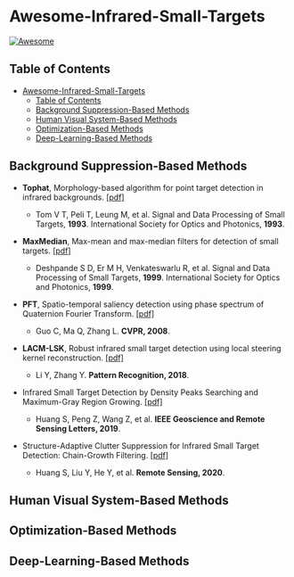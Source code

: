 # Awesome-Infrared-Small-Targets

[![Awesome](https://cdn.rawgit.com/sindresorhus/awesome/d7305f38d29fed78fa85652e3a63e154dd8e8829/media/badge.svg)](https://github.com/Tianfang-Zhang/awesome-infrared-small-targets)

## Table of Contents
- [Awesome-Infrared-Small-Targets](#awesome-infrared-small-targets)
  - [Table of Contents](#table-of-contents)
  - [Background Suppression-Based Methods](#background-suppression-based-methods)
  - [Human Visual System-Based Methods](#human-visual-system-based-methods)
  - [Optimization-Based Methods](#optimization-based-methods)
  - [Deep-Learning-Based Methods](#deep-learning-based-methods)

## Background Suppression-Based Methods
- **Tophat**, Morphology-based algorithm for point target detection in infrared backgrounds. [[pdf]](https://www.spiedigitallibrary.org/conference-proceedings-of-spie/1954/0000/Morphology-based-algorithm-for-point-target-detection-in-infrared-backgrounds/10.1117/12.157758.short)
  + Tom V T, Peli T, Leung M, et al. Signal and Data Processing of Small Targets, **1993**. International Society for Optics and Photonics, **1993**.

- **MaxMedian**, Max-mean and max-median filters for detection of small targets. [[pdf]](https://www.spiedigitallibrary.org/conference-proceedings-of-spie/3809/0000/Max-mean-and-mamedian-filters-for-detection-of-small/10.1117/12.364049.short?SSO=1)
  + Deshpande S D, Er M H, Venkateswarlu R, et al. Signal and Data Processing of Small Targets, **1999**. International Society for Optics and Photonics, **1999**.

- **PFT**, Spatio-temporal saliency detection using phase spectrum of Quaternion Fourier Transform. [[pdf]](https://ieeexplore.ieee.org/abstract/document/4587715)
  + Guo C, Ma Q, Zhang L. **CVPR, 2008**.

- **LACM-LSK**, Robust infrared small target detection using local steering kernel reconstruction. [[pdf]](https://www.sciencedirect.com/science/article/abs/pii/S0031320317304983)
  + Li Y, Zhang Y. **Pattern Recognition, 2018**.

- Infrared Small Target Detection by Density Peaks Searching and Maximum-Gray Region Growing. [[pdf]](https://ieeexplore.ieee.org/abstract/document/8715427)
  + Huang S, Peng Z, Wang Z, et al. **IEEE Geoscience and Remote Sensing Letters, 2019**.

- Structure-Adaptive Clutter Suppression for Infrared Small Target Detection: Chain-Growth Filtering. [[pdf]](https://www.mdpi.com/2072-4292/12/1/47)
  + Huang S, Liu Y, He Y, et al. **Remote Sensing, 2020**.

## Human Visual System-Based Methods

## Optimization-Based Methods

## Deep-Learning-Based Methods

